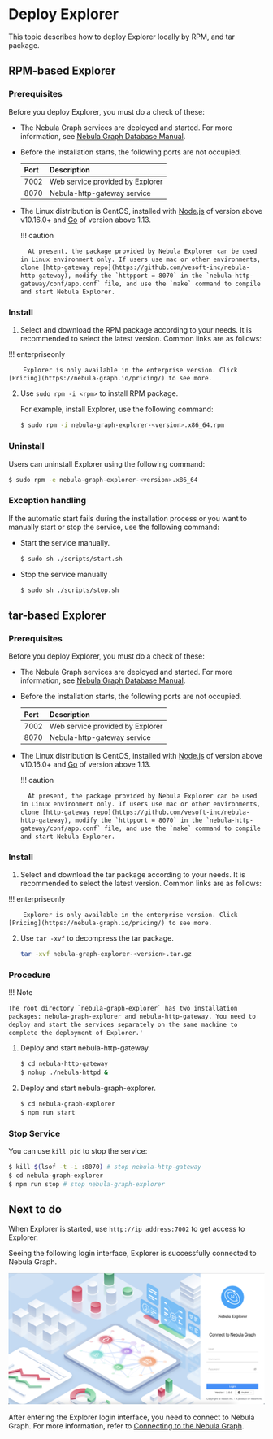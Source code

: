 # Deploy Explorer

This topic describes how to deploy Explorer locally by RPM, and tar package.

## RPM-based Explorer

### Prerequisites

Before you deploy Explorer, you must do a check of these:

- The Nebula Graph services are deployed and started. For more information, see [Nebula Graph Database Manual](../../2.quick-start/1.quick-start-workflow.md).

- Before the installation starts, the following ports are not occupied.

   | Port | Description |
   | ---- | ---- |
   | 7002 | Web service provided by Explorer |
   | 8070 | Nebula-http-gateway service |

- The Linux distribution is CentOS, installed with [Node.js](https://nodejs.org/en/) of version above v10.16.0+ and [Go](https://golang.org/) of version above 1.13.

  !!! caution

        At present, the package provided by Nebula Explorer can be used in Linux environment only. If users use mac or other environments, clone [http-gateway repo](https://github.com/vesoft-inc/nebula-http-gateway), modify the `httpport = 8070` in the `nebula-http-gateway/conf/app.conf` file, and use the `make` command to compile and start Nebula Explorer.

### Install

1. Select and download the RPM package according to your needs. It is recommended to select the latest version. Common links are as follows:

  !!! enterpriseonly

        Explorer is only available in the enterprise version. Click [Pricing](https://nebula-graph.io/pricing/) to see more.

2. Use `sudo rpm -i <rpm>` to install RPM package.

   For example, install Explorer, use the following command:
   ```bash
   $ sudo rpm -i nebula-graph-explorer-<version>.x86_64.rpm
   ```

### Uninstall

Users can uninstall Explorer using the following command:

```bash
$ sudo rpm -e nebula-graph-explorer-<version>.x86_64
```

### Exception handling

If the automatic start fails during the installation process or you want to manually start or stop the service, use the following command:

- Start the service manually.

   ```bash
   $ sudo sh ./scripts/start.sh
   ```

- Stop the service manually

   ```bash
   $ sudo sh ./scripts/stop.sh
   ```

## tar-based Explorer

### Prerequisites

Before you deploy Explorer, you must do a check of these:

- The Nebula Graph services are deployed and started. For more information, see [Nebula Graph Database Manual](../../2.quick-start/1.quick-start-workflow.md).

- Before the installation starts, the following ports are not occupied.

   | Port | Description |
   | ---- | ---- |
   | 7002 | Web service provided by Explorer |
   | 8070 | Nebula-http-gateway service |

- The Linux distribution is CentOS, installed with [Node.js](https://nodejs.org/en/) of version above v10.16.0+ and [Go](https://golang.org/) of version above 1.13.

  !!! caution

        At present, the package provided by Nebula Explorer can be used in Linux environment only. If users use mac or other environments, clone [http-gateway repo](https://github.com/vesoft-inc/nebula-http-gateway), modify the `httpport = 8070` in the `nebula-http-gateway/conf/app.conf` file, and use the `make` command to compile and start Nebula Explorer.

### Install

1. Select and download the tar package according to your needs. It is recommended to select the latest version. Common links are as follows:

  !!! enterpriseonly

        Explorer is only available in the enterprise version. Click [Pricing](https://nebula-graph.io/pricing/) to see more.

2. Use `tar -xvf` to decompress the tar package.

   ```bash
   tar -xvf nebula-graph-explorer-<version>.tar.gz
   ```

### Procedure

!!! Note

    The root directory `nebula-graph-explorer` has two installation packages: nebula-graph-explorer and nebula-http-gateway. You need to deploy and start the services separately on the same machine to complete the deployment of Explorer.'

1. Deploy and start nebula-http-gateway.

   ```bash
   $ cd nebula-http-gateway
   $ nohup ./nebula-httpd &
   ```

2. Deploy and start nebula-graph-explorer.

   ```bash
   $ cd nebula-graph-explorer
   $ npm run start
   ```

### Stop Service

You can use `kill pid` to stop the service:
```bash
$ kill $(lsof -t -i :8070) # stop nebula-http-gateway
$ cd nebula-graph-explorer
$ npm run stop # stop nebula-graph-explorer
```

## Next to do

When Explorer is started, use `http://ip address:7002` to get access to Explorer.

Seeing the following login interface, Explorer is successfully connected to Nebula Graph.

![Nebula Explorer](../figs/ex-ug-001-1.png)

After entering the Explorer login interface, you need to connect to Nebula Graph. For more information, refer to [Connecting to the Nebula Graph](../deploy-connect/ex-ug-connect.md).
